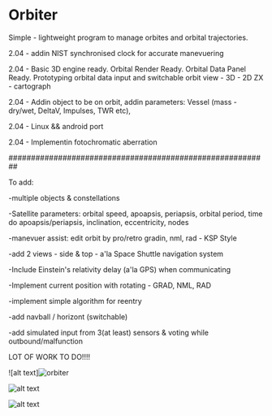 # Orbiter
Simple - lightweight program to manage orbites and orbital trajectories.

2.04 - addin NIST synchronised clock for accurate manevuering

2.04 - Basic 3D engine ready. Orbital Render Ready. Orbital Data Panel Ready. Prototyping orbital data input and switchable orbit view - 3D - 2D ZX - cartograph

2.04 - Addin object to be on orbit, addin parameters: Vessel (mass - dry/wet, DeltaV, Impulses, TWR etc), 

2.04 - Linux && android port

2.04 - Implementin fotochromatic aberration


##########################################################

To add:

-multiple objects & constellations 

-Satellite parameters: orbital speed, apoapsis, periapsis, orbital period, time do apoapsis/periapsis, inclination, eccentricity, nodes

-manevuer assist: edit orbit by pro/retro gradin, nml, rad - KSP Style

-add 2 views - side & top - a'la Space Shuttle navigation system

-Include Einstein's relativity delay (a'la GPS) when communicating

-Implement current position with rotating - GRAD, NML, RAD

-implement simple algorithm for reentry

-add navball / horizont (switchable)

-add simulated input from 3(at least) sensors & voting while outbound/malfunction

LOT OF WORK TO DO!!!!

![alt text]![orbiter](https://user-images.githubusercontent.com/127039319/229326902-d24b204b-8fb2-4682-93eb-ab7edbd3a930.jpg)

![alt text](https://user-images.githubusercontent.com/127039319/227675226-8856339c-bd17-401c-94c1-1688fc10a33f.jpg)

![alt text](https://user-images.githubusercontent.com/127039319/226501465-16664429-578d-4acc-ac39-a027a1e354b7.jpg)
